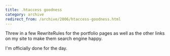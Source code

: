 ```yaml
---
title: .htaccess goodness
category: archive
redirect_from: /archive/2006/htaccess-goodness.html
---
```


Threw in a few RewriteRules for the portfolio pages as well as the other links
on my site to make them search engine happy.

I'm officially done for the day.
